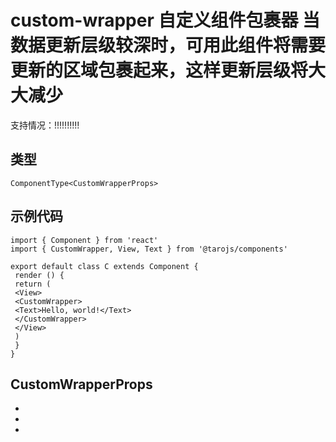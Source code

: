 # custom-wrapper 自定义组件包裹器 当数据更新层级较深时，可用此组件将需要更新的区域包裹起来，这样更新层级将大大减少
支持情况：!!!!!!!!!!
## 类型[​](custom-wrapper.html#类型)
```tsx
ComponentType<CustomWrapperProps>
```

## 示例代码[​](custom-wrapper.html#示例代码)
```tsx
import { Component } from 'react'
import { CustomWrapper, View, Text } from '@tarojs/components'

export default class C extends Component {
 render () {
 return (
 <View>
 <CustomWrapper>
 <Text>Hello, world!</Text>
 </CustomWrapper>
 </View>
 )
 }
}
```

## CustomWrapperProps[​](custom-wrapper.html#customwrapperprops)

- 
- 
-
